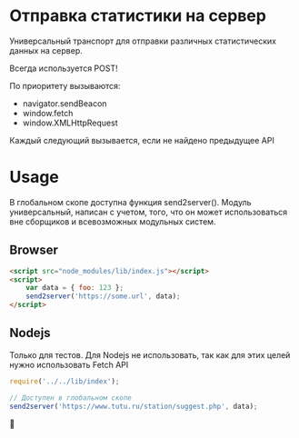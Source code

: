 # Отправка статистики на сервер

Универсальный транспорт для отправки различных статистических данных на сервер.

Всегда используется POST!

По приоритету вызываются:
- navigator.sendBeacon
- window.fetch
- window.XMLHttpRequest

Каждый следующий вызывается, если не найдено предыдущее API

# Usage
В глобальном скопе доступна функция send2server(). Модуль универсальный, написан с учетом, того, что он может использоваться
вне сборщиков и всевозможных модульных систем.

## Browser

```html
<script src="node_modules/lib/index.js"></script>
<script>
    var data = { foo: 123 };
    send2server('https://some.url', data);
</script>
```

## Nodejs
Только для тестов. Для Nodejs не использовать, так как для этих целей нужно использовать Fetch API

```js
require('../../lib/index');

// Доступен в глобальном скопе
send2server('https://www.tutu.ru/station/suggest.php', data);
```

💂
